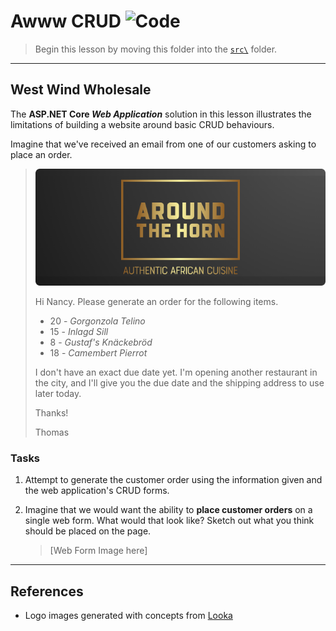 # Awww CRUD ![Code](https://img.shields.io/badge/Code%20Status-Demo-blueviolet?logo=Visual%20Studio%20Code&labelColor=indigo)

> Begin this lesson by moving this folder into the [`src\`](../../src/) folder.

----

## West Wind Wholesale

The **ASP.NET Core *Web Application*** solution in this lesson illustrates the limitations of building a website around basic CRUD behaviours.

Imagine that we've received an email from one of our customers asking to place an order.

> ![Logo](./images/AroundTheHorn-Logo-3.png)
>
> Hi Nancy. Please generate an order for the following items.
>
> - 20 - *Gorgonzola Telino*
> - 15 - *Inlagd Sill*
> - 8 - *Gustaf's Knäckebröd*
> - 18 - *Camembert Pierrot*
>
> I don't have an exact due date yet. I'm opening another restaurant in the city, and I'll give you the due date and the shipping address to use later today.
>
> Thanks!
>
> Thomas

### Tasks

1. Attempt to generate the customer order using the information given and the web application's CRUD forms.
1. Imagine that we would want the ability to **place customer orders** on a single web form. What would that look like? Sketch out what you think should be placed on the page.

   > [Web Form Image here]

----

## References

- Logo images generated with concepts from [Looka](https://looka.com/)
